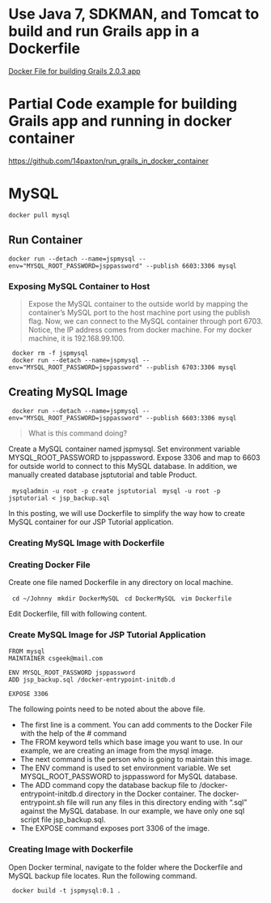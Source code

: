 # Use Java 7, SDKMAN, and Tomcat to build and run Grails app in a Dockerfile

  <a href="https://gist.github.com/14paxton/c9fba71cd90ec3716974a48e386b3e1f"> Docker File for building Grails 2.0.3 app </a>

# Partial Code example for building Grails app and running in docker container

https://github.com/14paxton/run_grails_in_docker_container

# MySQL

```shell
docker pull mysql
```

## Run Container

```shell
docker run --detach --name=jspmysql --env="MYSQL_ROOT_PASSWORD=jsppassword" --publish 6603:3306 mysql
```

### Exposing MySQL Container to Host

> Expose the MySQL container to the outside world by mapping the container’s MySQL port to the host machine port using the publish flag. Now, we can connect to the MySQL container through port 6703.
> Notice, the IP address comes from docker machine. For my docker machine, it is 192.168.99.100.

```shell
 docker rm -f jspmysql
 docker run --detach --name=jspmysql --env="MYSQL_ROOT_PASSWORD=jsppassword" --publish 6703:3306 mysql
```

## Creating MySQL Image

```shell
 docker run --detach --name=jspmysql --env="MYSQL_ROOT_PASSWORD=jsppassword" --publish 6603:3306 mysql
```

> What is this command doing?

Create a MySQL container named jspmysql.
Set environment variable MYSQL_ROOT_PASSWORD to jsppassword.
Expose 3306 and map to 6603 for outside world to connect to this MySQL database.
In addition, we manually created database jsptutorial and table Product.

``` mysqladmin -u root -p create jsptutorial```
``` mysql -u root -p jsptutorial < jsp_backup.sql```

In this posting, we will use Dockerfile to simplify the way how to create MySQL container for our JSP Tutorial application.

### Creating MySQL Image with Dockerfile

### Creating Docker File

Create one file named Dockerfile in any directory on local machine.

``` cd ~/Johnny```
``` mkdir DockerMySQL```
``` cd DockerMySQL```
``` vim Dockerfile```

Edit Dockerfile, fill with following content.

### Create MySQL Image for JSP Tutorial Application

```
FROM mysql
MAINTAINER csgeek@mail.com

ENV MYSQL_ROOT_PASSWORD jsppassword
ADD jsp_backup.sql /docker-entrypoint-initdb.d

EXPOSE 3306
```

The following points need to be noted about the above file.

- The first line is a comment. You can add comments to the Docker File with the help of the # command
- The FROM keyword tells which base image you want to use. In our example, we are creating an image from the mysql image.
- The next command is the person who is going to maintain this image.
- The ENV command is used to set environment variable. We set MYSQL_ROOT_PASSWORD to jsppassword for MySQL database.
- The ADD command copy the database backup file to /docker-entrypoint-initdb.d directory in the Docker container. The docker-entrypoint.sh file will run any files in this directory ending with “.sql”
  against the MySQL database. In our example, we have only one sql script file jsp_backup.sql.
- The EXPOSE command exposes port 3306 of the image.

### Creating Image with Dockerfile

Open Docker terminal, navigate to the folder where the Dockerfile and MySQL backup file locates. Run the following command.

``` docker build -t jspmysql:0.1 .```
